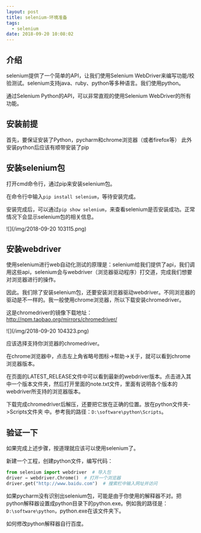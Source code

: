 ```yaml
---
layout: post
title: selenium-环境准备
tags:
  - selenium
date: 2018-09-20 10:08:02
---
```


## 介绍

selenium提供了一个简单的API，让我们使用Selenium WebDriver来编写功能/校验测试。selenium支持java、ruby、python等多种语言。我们使用python。

通过Selenium Python的API，可以非常直观的使用Selenium WebDriver的所有功能。
<!-- more -->

## 安装前提

首先，要保证安装了Python，pycharm和chrome浏览器（或者firefox等）
此外安装python后应该有顺带安装了pip

## 安装selenium包

打开cmd命令行，通过pip来安装selenium包。

在命令行中输入`pip install selenium`，等待安装完成。

安装完成后，可以通过`pip show selenium`，来查看selenium是否安装成功。正常情况下会显示selenium包的相关信息。

![](/img/2018-09-20 103115.png)

## 安装webdriver

使用selenium进行web自动化测试的原理是：selenium给我们提供了api，我们调用这些api，selenium会与webdriver（浏览器驱动程序）打交道，完成我们想要对浏览器进行的操作。

因此。我们除了安装selenium包，还要安装浏览器驱动webdriver。不同浏览器的驱动是不一样的。我一般使用chrome浏览器，所以下载安装chromedriver。

这是chromedriver的镜像下载地址：http://npm.taobao.org/mirrors/chromedriver/

![](/img/2018-09-20 104323.png)

应该选择支持你浏览器的chromedriver。

在chrome浏览器中，点击左上角省略号图标->帮助->关于，就可以看到chrome浏览器版本。

在页面的LATEST_RELEASE文件中可以看到最新的webdriver版本。点击进入其中一个版本文件夹，然后打开里面的note.txt文件，里面有说明各个版本的webdriver所支持的浏览器版本。

下载完成chromedriver后解压，还要把它放在正确的位置。放在python文件夹->Scripts文件夹 中。参考我的路径：`D:\software\python\Scripts`。

## 验证一下

如果完成上述步骤，按道理就应该可以使用selenium了。

新建一个工程，创建python文件，编写代码：
```python
from selenium import webdriver  # 导入包
driver = webdriver.Chrome()  # 打开一个浏览器
driver.get("http://www.baidu.com")  # 搜索栏中输入网址并访问 
```

如果pycharm没有识别出selenium包，可能是由于你使用的解释器不对。把python解释器设置成python目录下的python.exe。例如我的路径是：`D:\software\python`，python.exe在该文件夹下。

如何修改python解释器自行百度。

